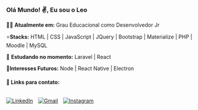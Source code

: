 ### Olá Mundo! :v:, Eu sou o Leo



:man_technologist: **Atualmente em:** 
Grau Educacional como Desenvolvedor Jr

⭐**Stacks:** 
HTML | CSS | JavaScript | JQuery | Bootstrap | Materialize | PHP | Moodle | MySQL

📔 **Estudando no momento:** 
Laravel | React 

🚀**Interesses Futuros:** 
 Node | React Native | Electron

#### :link: Links para contato:

<div style="display: flex; gap: 1em">

[![LinkedIn](https://img.shields.io/badge/linkedin-8a2be2.svg?style=for-the-badge&logo=linkedin&logoColor=white)](https://www.linkedin.com/in/leonardoanthony-dev/)

[![Gmail](https://img.shields.io/badge/Gmail-8a2be2?style=for-the-badge&logo=gmail&logoColor=white)](mailto:leonardoanthony.dev@gmail.com)

[![Instagram](https://img.shields.io/badge/Instagram-8a2be2.svg?style=for-the-badge&logo=Instagram&logoColor=white)](https://www.instagram.com/leonardoanthony.dev/)

</div>